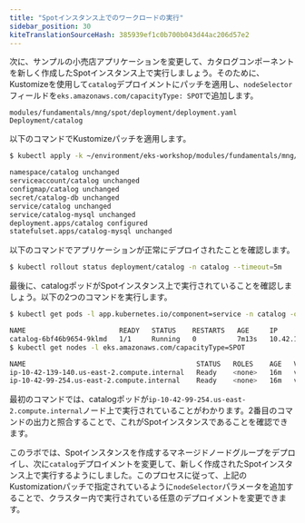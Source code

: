 ```yaml
---
title: "Spotインスタンス上でのワークロードの実行"
sidebar_position: 30
kiteTranslationSourceHash: 385939ef1c0b700b043d44ac206d57e2
---
```


次に、サンプルの小売店アプリケーションを変更して、カタログコンポーネントを新しく作成したSpotインスタンス上で実行しましょう。そのために、Kustomizeを使用して`catalog`デプロイメントにパッチを適用し、`nodeSelector`フィールドを`eks.amazonaws.com/capacityType: SPOT`で追加します。

```kustomization
modules/fundamentals/mng/spot/deployment/deployment.yaml
Deployment/catalog
```

以下のコマンドでKustomizeパッチを適用します。

```bash
$ kubectl apply -k ~/environment/eks-workshop/modules/fundamentals/mng/spot/deployment

namespace/catalog unchanged
serviceaccount/catalog unchanged
configmap/catalog unchanged
secret/catalog-db unchanged
service/catalog unchanged
service/catalog-mysql unchanged
deployment.apps/catalog configured
statefulset.apps/catalog-mysql unchanged
```

以下のコマンドでアプリケーションが正常にデプロイされたことを確認します。

```bash
$ kubectl rollout status deployment/catalog -n catalog --timeout=5m
```

最後に、catalogポッドがSpotインスタンス上で実行されていることを確認しましょう。以下の2つのコマンドを実行します。

```bash
$ kubectl get pods -l app.kubernetes.io/component=service -n catalog -o wide

NAME                       READY   STATUS    RESTARTS   AGE     IP              NODE
catalog-6bf46b9654-9klmd   1/1     Running   0          7m13s   10.42.118.208   ip-10-42-99-254.us-east-2.compute.internal
$ kubectl get nodes -l eks.amazonaws.com/capacityType=SPOT

NAME                                          STATUS   ROLES    AGE   VERSION
ip-10-42-139-140.us-east-2.compute.internal   Ready    <none>   16m   vVAR::KUBERNETES_NODE_VERSION
ip-10-42-99-254.us-east-2.compute.internal    Ready    <none>   16m   vVAR::KUBERNETES_NODE_VERSION

```

最初のコマンドでは、catalogポッドが`ip-10-42-99-254.us-east-2.compute.internal`ノード上で実行されていることがわかります。2番目のコマンドの出力と照合することで、これがSpotインスタンスであることを確認できます。

このラボでは、Spotインスタンスを作成するマネージドノードグループをデプロイし、次に`catalog`デプロイメントを変更して、新しく作成されたSpotインスタンス上で実行するようにしました。このプロセスに従って、上記のKustomizationパッチで指定されているように`nodeSelector`パラメータを追加することで、クラスター内で実行されている任意のデプロイメントを変更できます。

